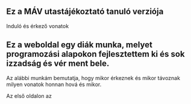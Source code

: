 ## Ez a MÁV utastájékoztató tanuló verziója

Induló és érkező vonatok

## Ez a weboldal egy diák munka, melyet programozási alapokon fejlesztettem ki és sok izzadság és vér ment bele.

Az alábbi munkám bemutatja, hogy mikor érkeznek és mikor távoznak milyen vonatok honnan hová és mikor.

Az első oldalon az 